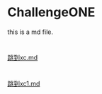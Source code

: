 # ChallengeONE
this is a md file.
# 
[跳到xc.md](https://github.com/XCCS11/ChallengeONE/tree/xc1.md)
# 
[跳到xc1.md](https://github.com/XCCS11/ChallengeONE/tree/xc1.md)
